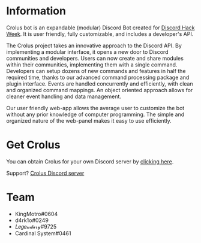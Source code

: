 # Information
Crolus bot is an expandable (modular) Discord Bot created for [Discord Hack Week](https://blog.discordapp.com/discord-community-hack-week-build-and-create-alongside-us-6b2a7b7bba33?gi=3b42d82a0608). It is user friendly, fully customizable, and includes a developer's API.

The Crolus project takes an innovative approach to the Discord API. By implementing a modular interface, it opens a new door to Discord communities and developers. Users can now create and share modules within their communities, implementing them with a single command. Developers can setup dozens of new commands and features in half the required time, thanks to our advanced command processing package and plugin interface. Events are handled concurrently and efficiently, with clean and organized command mappings. An object oriented approach allows for cleaner event handling and data management.

Our user friendly web-app allows the average user to customize the bot without any prior knowledge of computer programming. The simple and organized nature of the web-panel makes it easy to use efficiently.

# Get Crolus
You can obtain Crolus for your own Discord server by [clicking here](https://discordapp.com/api/oauth2/authorize?client_id=592265882248675360&permissions=0&scope=bot).

Support? [Crolus Discord server](https://discord.gg/3zunh3F)
# Team
- KingMotro#0604
- d4rk1o#0249
- 𝐿𝑒𝑔𝑒𝓃𝒹𝒶𝓇𝓎#9725
- Cardinal System#0461
